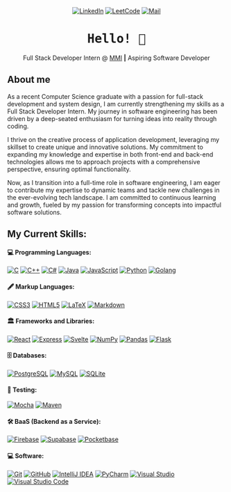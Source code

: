 <div align="center">
<a href="https://www.linkedin.com/in/romanmorenojr/"><img src="https://img.shields.io/badge/LinkedIn-Connect-000000?logo=Linkedin&logoColor=0A66C2&labelColor=ffffff" alt="LinkedIn"></a>
<a href="https://leetcode.com/rmoren21/"><img src="https://img.shields.io/badge/LeetCode-Coding-000000?&logo=LeetCode&logoColor=d16c06&labelColor=ffffff" alt="LeetCode"></a>
<a href="mailto:roman.moreno226@live.com"><img src="https://img.shields.io/badge/Outlook-Email-000000?logo=microsoftoutlook&logoColor=0078D4&labelColor=ffffff" alt="Mail"></a>
</div>

<h1 align='center'><samp><strong>Hello! 👋</strong></samp></h1>
<p align='center'>Full Stack Developer Intern @ <a href="https://mmi-direct.com/">MMI</a> <strong>|</strong> Aspiring Software Developer </p>

## About me

As a recent Computer Science graduate with a passion for full-stack development and system design, I am currently strengthening my skills as a Full Stack Developer Intern. My journey in software engineering has been driven by a deep-seated enthusiasm for turning ideas into reality through coding.  
  
I thrive on the creative process of application development, leveraging my skillset to create unique and innovative solutions. My commitment to expanding my knowledge and expertise in both front-end and back-end technologies allows me to approach projects with a comprehensive perspective, ensuring optimal functionality.  
  
Now, as I transition into a full-time role in software engineering, I am eager to contribute my expertise to dynamic teams and tackle new challenges in the ever-evolving tech landscape. I am committed to continuous learning and growth, fueled by my passion for transforming concepts into impactful software solutions.

## My Current Skills:

<h4>💻 Programming Languages:</h4>
<p>
    <a href="#"><img alt="C" src="https://img.shields.io/badge/C-a8b9cc.svg?logo=c&logoColor=white"></a>
    <a href="#"><img alt="C++" src="https://img.shields.io/badge/C%2b%2b-00599c.svg?logo=cplusplus&logoColor=white"></a>
    <a href="#"><img alt="C#" src="https://custom-icon-badges.demolab.com/badge/C%23-512bd4.svg?logo=csharp&logoColor=white"></a>
    <a href="#"><img alt="Java" src="https://custom-icon-badges.demolab.com/badge/Java-blue.svg?logo=java&logoColor=orange"></a>
    <a href="#"><img alt="JavaScript" src="https://img.shields.io/badge/JavaScript-f7df1e.svg?logo=javascript&logoColor=black"></a>
    <a href="#"><img alt="Python" src="https://img.shields.io/badge/Python-3776ab.svg?logo=python&logoColor=white"></a>
   <a href="#"><img alt="Golang" src="https://img.shields.io/badge/Go-mediumturquoise.svg?logo=go&logoColor=white"></a>
</p>

<h4>🖋️ Markup Languages:</h4>
<p>
    <a href="#"><img alt="CSS3" src="https://img.shields.io/badge/CSS3-0078d7.svg?logo=css3&logoColor=white"></a>
    <a href="#"><img alt="HTML5" src="https://img.shields.io/badge/HTML5-e34f26.svg?logo=html5&logoColor=white"></a>
    <a href="#"><img alt="LaTeX" src="https://img.shields.io/badge/LaTeX-008080.svg?logo=latex&logoColor=white"></a>
    <a href="#"><img alt="Markdown" src="https://img.shields.io/badge/Markdown-000000.svg?logo=markdown&logoColor=white"></a>
</p>

<h4>🏛️ Frameworks and Libraries:</h4>
<p>
     <a href="#"><img alt="React" src="https://img.shields.io/badge/React-20232a.svg?logo=react&logoColor=%2361DAFB"></a>
     <a href="#"><img alt="Express" src="https://img.shields.io/badge/Express-f7df1e.svg?logo=Express&logoColor=%white"></a>
    <a href="#"><img alt="Svelte" src="https://img.shields.io/badge/Svelte-e34f26.svg?logo=svelte&logoColor=white"></a>
    <a href="#"><img alt="NumPy" src="https://img.shields.io/badge/Numpy-013243.svg?logo=numpy&logoColor=white"></a>
    <a href="#"><img alt="Pandas" src="https://img.shields.io/badge/Pandas-150458.svg?logo=pandas&logoColor=white"></a>
    <a href="#"><img alt="Flask" src="https://img.shields.io/badge/Flask-000000.svg?logo=flask&logoColor=white"></a>
</p>

<h4>🗄️ Databases:</h4>
<p>
    <a href="#"><img alt="PostgreSQL" src="https://img.shields.io/badge/PostgreSQL-0078d7.svg?logo=postgresql&logoColor=white"></a>
    <a href="#"><img alt="MySQL" src="https://img.shields.io/badge/MySQL-00f.svg?logo=mysql&logoColor=white"></a>
    <a href="#"><img alt="SQLite" src ="https://img.shields.io/badge/SQLite-07405e.svg?logo=sqlite&logoColor=white"></a>
</p>

 <h4>🧪 Testing:</h4>
 <p>
     <a href="#"><img alt="Mocha" src="https://img.shields.io/badge/Mocha-sienna.svg?logo=mocha&logoColor=white"></a>
	   <a href="#"><img alt="Maven" src="https://img.shields.io/badge/Maven-20232a.svg?logo=apache&logoColor=firebrick"></a>


 </p>

<!---<h4>☁️ Cloud Hosting:</h4>-->

<h4>🛠️ BaaS (Backend as a Service):</h4>
<p>
    <a href="#"><img alt="Firebase" src="https://img.shields.io/badge/Firebase-white.svg?logo=firebase&logoColor=gold"></a>
   <a href="#"><img alt="Supabase" src="https://img.shields.io/badge/Supabase-black.svg?logo=supabase&logoColor=springgreen"></a>
   <a href="#"><img alt="Pocketbase" src="https://img.shields.io/badge/Supabase-white.svg?logo=pocketbase&logoColor=black"></a>
</p>

<h4>💻 Software:</h4>
<p>
    <a href="#"><img alt="Git" src="https://img.shields.io/badge/Git-f05032.svg?logo=git&logoColor=white"></a>
    <a href="#"><img alt="GitHub" src="https://img.shields.io/badge/GitHub-181717.svg?logo=github&logoColor=white"></a>
    <a href="#"><img alt="IntelliJ IDEA" src="https://img.shields.io/badge/IntelliJ%20IDEA-000000.svg?logo=intellijidea&logoColor=white"></a>
    <a href="#"><img alt="PyCharm" src="https://img.shields.io/badge/PyCharm-000000.svg?logo=pycharm&logoColor=white"></a>
    <a href="#"><img alt="Visual Studio" src="https://img.shields.io/badge/Visual%20Studio-5c2d91.svg?logo=visual-studio&logoColor=white"></a>
    <a href="#"><img alt="Visual Studio Code" src="https://img.shields.io/badge/Visual%20Studio%20Code-0078d7.svg?logo=visual-studio-code&logoColor=white"></a>
</p>
